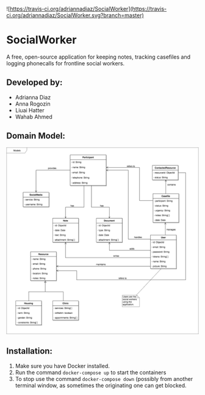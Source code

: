 ![https://travis-ci.org/adriannadiaz/SocialWorker](https://travis-ci.org/adriannadiaz/SocialWorker.svg?branch=master) 



SocialWorker
============

A free, open-source application for keeping notes, tracking casefiles and logging phonecalls for frontline social workers.

Developed by:
-------------
- Adrianna Diaz
- Anna Rogozin
- Liuai Hatter
- Wahab Ahmed

Domain Model:
-------------

![Image of Domain Model](documentation/domain-model.png)


Installation:
-------------

1. Make sure you have Docker installed.
2. Run the command `docker-compose up` to start the containers
3. To stop use the command `docker-compose down` (possibly from another terminal window, as sometimes the originating one can get blocked.
